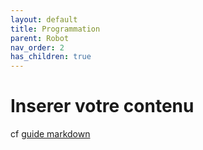 ```yaml
---
layout: default
title: Programmation
parent: Robot
nav_order: 2
has_children: true
---
```


# Inserer votre contenu

cf [guide markdown](https://www.markdownguide.org/)